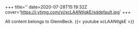 +++
title=''
date=2020-07-28T15:19:32Z
cover='https://i.ytimg.com/vi/xcLAANtlgkE/sddefault.jpg'
+++

All content belongs to GlennBeck.
{{< youtube xcLAANtlgkE >}}
